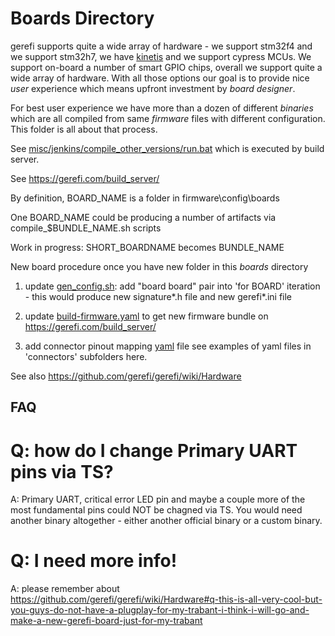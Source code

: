 # Boards Directory

gerefi supports quite a wide array of hardware - we support stm32f4 and we support stm32h7, we have [kinetis](https://www.nxp.com/products/processors-and-microcontrollers/arm-microcontrollers/general-purpose-mcus/k-series-cortex-m4:KINETIS_K_SERIES) and we support cypress MCUs. We support on-board a number of smart GPIO chips, overall we support quite a wide array of hardware. With all those options our goal is to provide nice _user_ experience which means upfront investment by _board designer_.

For best user experience we have more than a dozen of different _binaries_ which are all compiled from same _firmware_ files with different configuration. This folder is all about that process.


See [misc/jenkins/compile_other_versions/run.bat](misc/jenkins/compile_other_versions/run.bat) which is executed by build server.


See https://gerefi.com/build_server/

By definition, BOARD_NAME is a folder in firmware\config\boards

One BOARD_NAME could be producing a number of artifacts via compile_$BUNDLE_NAME.sh scripts

Work in progress: SHORT_BOARDNAME becomes BUNDLE_NAME

New board procedure once you have new folder in this *boards* directory

1) update [gen_config.sh](https://github.com/gerefi/gerefi/blob/master/firmware/gen_config.sh): add "board board" pair into 'for BOARD' iteration - this would produce new signature*.h file and new gerefi*.ini file

2) update [build-firmware.yaml](https://github.com/gerefi/gerefi/blob/master/.github/workflows/build-firmware.yaml) to get new firmware bundle on https://gerefi.com/build_server/

3) add connector pinout mapping [yaml](https://en.wikipedia.org/wiki/YAML) file see examples of yaml files in 'connectors' subfolders here.


See also https://github.com/gerefi/gerefi/wiki/Hardware


## FAQ

# Q: how do I change Primary UART pins via TS?

A: Primary UART, critical error LED pin and maybe a couple more of the most fundamental pins could NOT be chagned via TS. You would need another binary altogether - either another official binary or a custom binary.

# Q: I need more info!

A: please remember about https://github.com/gerefi/gerefi/wiki/Hardware#q-this-is-all-very-cool-but-you-guys-do-not-have-a-plugplay-for-my-trabant-i-think-i-will-go-and-make-a-new-gerefi-board-just-for-my-trabant

